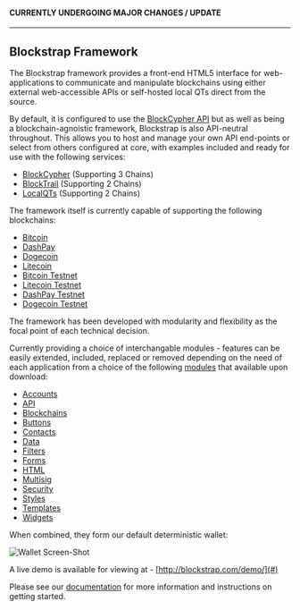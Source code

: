 #### CURRENTLY UNDERGOING MAJOR CHANGES / UPDATE
------------------------------------------------

## Blockstrap Framework

The Blockstrap framework provides a front-end HTML5 interface for web-applications to communicate and manipulate blockchains using either external web-accessible APIs or self-hosted local QTs direct from the source.

By default, it is configured to use the [BlockCypher API](http://blocksypher.com) but as well as being a blockchain-agnoistic framework, Blockstrap is also API-neutral throughout. This allows you to host and manage your own API end-points or select from others configured at core, with examples included and ready for use with the following services:

* [BlockCypher](http://blockcypher.com) (Supporting 3 Chains)
* [BlockTrail](http://blockcypher.com) (Supporting 2 Chains)
* [LocalQTs](#) (Supporting 2 Chains)

The framework itself is currently capable of supporting the following blockchains:

* [Bitcoin](#)
* [DashPay](#)
* [Dogecoin](#)
* [Litecoin](#)
* [Bitcoin Testnet](#)
* [Litecoin Testnet](#)
* [DashPay Testnet](#)
* [Dogecoin Testnet](#)

The framework has been developed with modularity and flexibility as the focal point of each technical decision. 

Currently providing a choice of interchangable modules - features can be easily extended, included, replaced or removed depending on the need of each application from a choice of the following [modules](modules/) that available upon download:

* [Accounts](http://docs.blockstrap.com/en/framework/modules/accounts/)
* [API](http://docs.blockstrap.com/en/framework/modules/api/)
* [Blockchains](http://docs.blockstrap.com/en/framework/modules/blockchains/)
* [Buttons](http://docs.blockstrap.com/en/framework/modules/buttons/)
* [Contacts](http://docs.blockstrap.com/en/framework/modules/contacts/)
* [Data](http://docs.blockstrap.com/en/framework/modules/data/)
* [Filters](http://docs.blockstrap.com/en/framework/modules/filters/)
* [Forms](http://docs.blockstrap.com/en/framework/modules/forms/)
* [HTML](http://docs.blockstrap.com/en/framework/modules/html/)
* [Multisig](http://docs.blockstrap.com/en/framework/modules/multisig/)
* [Security](http://docs.blockstrap.com/en/framework/modules/security/)
* [Styles](http://docs.blockstrap.com/en/framework/modules/styles/)
* [Templates](http://docs.blockstrap.com/en/framework/modules/templates/)
* [Widgets](http://docs.blockstrap.com/en/framework/modules/widgets/)

When combined, they form our default deterministic wallet:

![Wallet Screen-Shot](https://raw.githubusercontent.com/blockstrap/docs/master/_libs/img/docs/applications/wallet/setup.jpg)

A live demo is available for viewing at - [http://blockstrap.com/demo/](#)

Please see our [documentation](#) for more information and instructions on getting started.